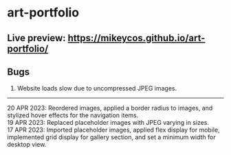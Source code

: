 # art-portfolio
Live preview: <https://mikeycos.github.io/art-portfolio/>
---
## Bugs
1. Website loads slow due to uncompressed JPEG images.  
---
20 APR 2023: Reordered images, applied a border radius to images, and stylized hover effects for the navigation items.  
19 APR 2023: Replaced placeholder images with JPEG varying in sizes.  
17 APR 2023: Imported placeholder images, applied flex display for mobile, implemented grid display for gallery section, and set a minimum width for desktop view.  